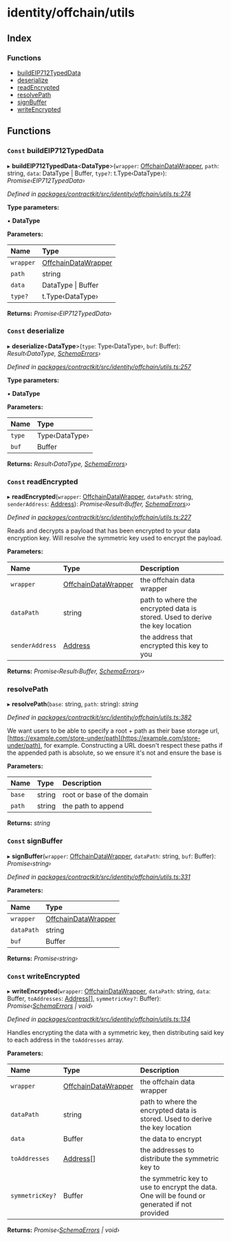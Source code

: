 # identity/offchain/utils

## Index

### Functions

* [buildEIP712TypedData](_identity_offchain_utils_.md#const-buildeip712typeddata)
* [deserialize](_identity_offchain_utils_.md#const-deserialize)
* [readEncrypted](_identity_offchain_utils_.md#const-readencrypted)
* [resolvePath](_identity_offchain_utils_.md#resolvepath)
* [signBuffer](_identity_offchain_utils_.md#const-signbuffer)
* [writeEncrypted](_identity_offchain_utils_.md#const-writeencrypted)

## Functions

### `Const` buildEIP712TypedData

▸ **buildEIP712TypedData**&lt;**DataType**&gt;\(`wrapper`: [OffchainDataWrapper](../classes/_identity_offchain_data_wrapper_.offchaindatawrapper.md), `path`: string, `data`: DataType \| Buffer, `type?`: t.Type‹DataType›\): _Promise‹EIP712TypedData›_

_Defined in_ [_packages/contractkit/src/identity/offchain/utils.ts:274_](https://github.com/celo-org/celo-monorepo/blob/master/packages/contractkit/src/identity/offchain/utils.ts#L274)

**Type parameters:**

▪ **DataType**

**Parameters:**

| Name | Type |
| :--- | :--- |
| `wrapper` | [OffchainDataWrapper](../classes/_identity_offchain_data_wrapper_.offchaindatawrapper.md) |
| `path` | string |
| `data` | DataType \| Buffer |
| `type?` | t.Type‹DataType› |

**Returns:** _Promise‹EIP712TypedData›_

### `Const` deserialize

▸ **deserialize**&lt;**DataType**&gt;\(`type`: Type‹DataType›, `buf`: Buffer\): _Result‹DataType,_ [_SchemaErrors_](_identity_offchain_accessors_errors_.md#schemaerrors)_›_

_Defined in_ [_packages/contractkit/src/identity/offchain/utils.ts:257_](https://github.com/celo-org/celo-monorepo/blob/master/packages/contractkit/src/identity/offchain/utils.ts#L257)

**Type parameters:**

▪ **DataType**

**Parameters:**

| Name | Type |
| :--- | :--- |
| `type` | Type‹DataType› |
| `buf` | Buffer |

**Returns:** _Result‹DataType,_ [_SchemaErrors_](_identity_offchain_accessors_errors_.md#schemaerrors)_›_

### `Const` readEncrypted

▸ **readEncrypted**\(`wrapper`: [OffchainDataWrapper](../classes/_identity_offchain_data_wrapper_.offchaindatawrapper.md), `dataPath`: string, `senderAddress`: [Address](_base_.md#address)\): _Promise‹Result‹Buffer,_ [_SchemaErrors_](_identity_offchain_accessors_errors_.md#schemaerrors)_››_

_Defined in_ [_packages/contractkit/src/identity/offchain/utils.ts:227_](https://github.com/celo-org/celo-monorepo/blob/master/packages/contractkit/src/identity/offchain/utils.ts#L227)

Reads and decrypts a payload that has been encrypted to your data encryption key. Will resolve the symmetric key used to encrypt the payload.

**Parameters:**

| Name | Type | Description |
| :--- | :--- | :--- |
| `wrapper` | [OffchainDataWrapper](../classes/_identity_offchain_data_wrapper_.offchaindatawrapper.md) | the offchain data wrapper |
| `dataPath` | string | path to where the encrypted data is stored. Used to derive the key location |
| `senderAddress` | [Address](_base_.md#address) | the address that encrypted this key to you |

**Returns:** _Promise‹Result‹Buffer,_ [_SchemaErrors_](_identity_offchain_accessors_errors_.md#schemaerrors)_››_

### resolvePath

▸ **resolvePath**\(`base`: string, `path`: string\): _string_

_Defined in_ [_packages/contractkit/src/identity/offchain/utils.ts:382_](https://github.com/celo-org/celo-monorepo/blob/master/packages/contractkit/src/identity/offchain/utils.ts#L382)

We want users to be able to specify a root + path as their base storage url, [https://example.com/store-under/path](https://example.com/store-under/path), for example. Constructing a URL doesn't respect these paths if the appended path is absolute, so we ensure it's not and ensure the base is

**Parameters:**

| Name | Type | Description |
| :--- | :--- | :--- |
| `base` | string | root or base of the domain |
| `path` | string | the path to append |

**Returns:** _string_

### `Const` signBuffer

▸ **signBuffer**\(`wrapper`: [OffchainDataWrapper](../classes/_identity_offchain_data_wrapper_.offchaindatawrapper.md), `dataPath`: string, `buf`: Buffer\): _Promise‹string›_

_Defined in_ [_packages/contractkit/src/identity/offchain/utils.ts:331_](https://github.com/celo-org/celo-monorepo/blob/master/packages/contractkit/src/identity/offchain/utils.ts#L331)

**Parameters:**

| Name | Type |
| :--- | :--- |
| `wrapper` | [OffchainDataWrapper](../classes/_identity_offchain_data_wrapper_.offchaindatawrapper.md) |
| `dataPath` | string |
| `buf` | Buffer |

**Returns:** _Promise‹string›_

### `Const` writeEncrypted

▸ **writeEncrypted**\(`wrapper`: [OffchainDataWrapper](../classes/_identity_offchain_data_wrapper_.offchaindatawrapper.md), `dataPath`: string, `data`: Buffer, `toAddresses`: [Address](_base_.md#address)\[\], `symmetricKey?`: Buffer\): _Promise‹_[_SchemaErrors_](_identity_offchain_accessors_errors_.md#schemaerrors) _\| void›_

_Defined in_ [_packages/contractkit/src/identity/offchain/utils.ts:134_](https://github.com/celo-org/celo-monorepo/blob/master/packages/contractkit/src/identity/offchain/utils.ts#L134)

Handles encrypting the data with a symmetric key, then distributing said key to each address in the `toAddresses` array.

**Parameters:**

| Name | Type | Description |
| :--- | :--- | :--- |
| `wrapper` | [OffchainDataWrapper](../classes/_identity_offchain_data_wrapper_.offchaindatawrapper.md) | the offchain data wrapper |
| `dataPath` | string | path to where the encrypted data is stored. Used to derive the key location |
| `data` | Buffer | the data to encrypt |
| `toAddresses` | [Address](_base_.md#address)\[\] | the addresses to distribute the symmetric key to |
| `symmetricKey?` | Buffer | the symmetric key to use to encrypt the data. One will be found or generated if not provided |

**Returns:** _Promise‹_[_SchemaErrors_](_identity_offchain_accessors_errors_.md#schemaerrors) _\| void›_

